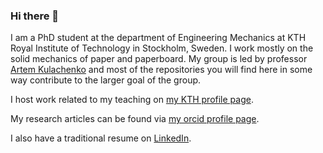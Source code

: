 ### Hi there 👋


I am a PhD student at the department of Engineering Mechanics at KTH Royal Institute of Technology in Stockholm, Sweden. I work mostly on the solid mechanics of paper and paperboard. My group is led by professor [Artem Kulachenko](https://www.kth.se/profile/artem) and most of the repositories you will find here in some way contribute to the larger goal of the group.

I host work related to my teaching on [my KTH profile page](https://www.kth.se/profile/augustbr).

My research articles can be found via [my orcid profile page](https://orcid.org/0000-0001-5580-5023).

I also have a traditional resume on [LinkedIn](https://www.linkedin.com/in/augustbrandberg/).

<!--
**abrandberg/abrandberg** is a ✨ _special_ ✨ repository because its `README.md` (this file) appears on your GitHub profile.

Here are some ideas to get you started:

- 🔭 I’m currently working on ...
- 🌱 I’m currently learning ...
- 👯 I’m looking to collaborate on ...
- 🤔 I’m looking for help with ...
- 💬 Ask me about ...
- 📫 How to reach me: ...
- 😄 Pronouns: ...
- ⚡ Fun fact: ...
-->
